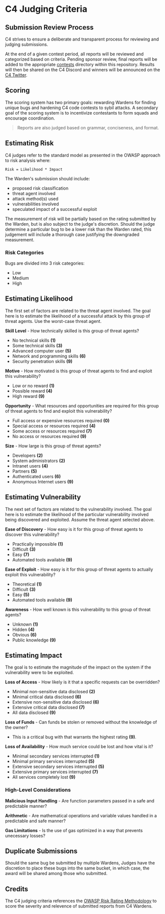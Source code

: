 # C4 Judging Criteria
## Submission Review Process
C4 strives to ensure a deliberate and transparent process for reviewing and judging submissions. 

At the end of a given contest period, all reports will be reviewed and categorized based on criteria. Pending sponsor review, final reports will be added to the appropriate [contests](contests/README.md) directory within this repository. Results will then be shared on the C4 Discord and winners will be announced on the [C4 Twitter](https://twitter.com/code423n4).

## Scoring
The scoring system has two primary goals: rewarding Wardens for finding unique bugs and hardening C4 code contests to sybil attacks. A secondary goal of the scoring system is to incentivize contestants to form squads and encourage coordination. 

> Reports are also judged based on grammar, conciseness, and format. 
## Estimating Risk
C4 judges refer to the standard model as presented in the OWASP approach to risk analysis where:  
  
`Risk = Likelihood * Impact`  
  
The Warden's submission should include:

- proposed risk classification
- threat agent involved
- attack method(s) used
- vulnerabilities involved
- speculated impact of a successful exploit

The measurement of risk will be partially based on the rating submitted by the Warden, but is also subject to the judge's discretion. Should the judge determine a particular bug to be a lower risk than the Warden rated, this judgement will include a thorough case justifying the downgraded measurement.

### Risk Categories

Bugs are divided into 3 risk categories:   

- Low 
- Medium  
- High

## Estimating Likelihood

The first set of factors are related to the threat agent involved. The goal here is to estimate the likelihood of a successful attack by this group of threat agents. Use the worst-case threat agent.

**Skill Level** - How technically skilled is this group of threat agents? 

- No technical skills **(1)** 
- Some technical skills **(3)** 
- Advanced computer user **(5)** 
- Network and programming skills **(6)** 
- Security penetration skills **(9)**

**Motive** - How motivated is this group of threat agents to find and exploit this vulnerability?

- Low or no reward **(1)**
- Possible reward **(4)**
- High reward **(9)**

**Opportunity** - What resources and opportunities are required for this group of threat agents to find and exploit this vulnerability? 

- Full access or expensive resources required **(0)**
- Special access or resources required **(4)**
- Some access or resources required **(7)**
- No access or resources required **(9)**

**Size** - How large is this group of threat agents? 

- Developers **(2)**
- System administrators **(2)**
- Intranet users **(4)**
- Partners **(5)**
- Authenticated users **(6)** 
- Anonymous Internet users **(9)**

## Estimating Vulnerability

The next set of factors are related to the vulnerability involved. The goal here is to estimate the likelihood of the particular vulnerability involved being discovered and exploited. Assume the threat agent selected above.

**Ease of Discovery** - How easy is it for this group of threat agents to discover this vulnerability? 

- Practically impossible **(1)**
- Difficult **(3)**
- Easy **(7)** 
- Automated tools available **(9)**

**Ease of Exploit** - How easy is it for this group of threat agents to actually exploit this vulnerability? 

- Theoretical **(1)**
- Difficult **(3)**
- Easy **(5)**
- Automated tools available **(9)**

**Awareness** - How well known is this vulnerability to this group of threat agents? 

- Unknown **(1)**
- Hidden **(4)**
- Obvious **(6)**
- Public knowledge **(9)**

## Estimating Impact
The goal is to estimate the magnitude of the impact on the system if the vulnerability were to be exploited.  
  
**Loss of Access** - How likely is it that a specific requests can be overridden? 

- Minimal non-sensitive data disclosed **(2)**
- Minimal critical data disclosed **(6)**
- Extensive non-sensitive data disclosed **(6)** 
- Extensive critical data disclosed **(7)** 
- All data disclosed **(9)**
  
**Loss of Funds** - Can funds be stolen or removed without the knowledge of the owner? 
- This is a critical bug with that warrants the highest rating **(9)**.

**Loss of Availability** - How much service could be lost and how vital is it? 

- Minimal secondary services interrupted **(1)**
- Minimal primary services interrupted **(5)**
- Extensive secondary services interrupted **(5)**
- Extensive primary services interrupted **(7)**
- All services completely lost **(9)**

### High-Level Considerations
**Malicious Input Handling** - Are function parameters passed in a safe and predictable manner?

**Arithmetic** - Are mathematical operations and variable values handled in a predictable and safe manner?

**Gas Limitations** - Is the use of gas optimized in a way that prevents unecessary losses?

## Duplicate Submissions
Should the same bug be submitted by multiple Wardens, Judges have the discretion to place these bugs into the same bucket, in which case, the award will be shared among those who submitted.
 
## Credits
The C4 judging criteria references the [OWASP Risk Rating Methodology](https://owasp.org/www-community/OWASP_Risk_Rating_Methodology) to score the severity and relevence of submitted reports from C4 Wardens.
